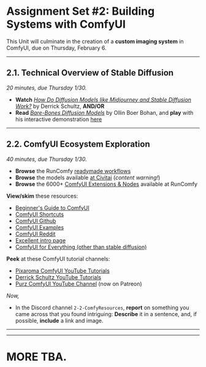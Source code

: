 # Assignment Set #2: Building Systems with ComfyUI

This Unit will culminate in the creation of a **custom imaging system** in ComfyUI, due on Thursday, February 6.

---

## 2.1. Technical Overview of Stable Diffusion

*20 minutes, due Thursday 1/30.* 

* **Watch** [*How Do Diffusion Models like Midjourney and Stable Diffusion Work?*](https://www.youtube.com/watch?v=BWUApLkLH-8) by Derrick Schultz, **AND/OR**
* **Read** [*Bare-Bones Diffusion Models*](https://madebyoll.in/posts/dino_diffusion/) by Ollin Boer Bohan, and **play** with his interactive demonstration [here](https://madebyoll.in/posts/dino_diffusion/demo/)

---

## 2.2. ComfyUI Ecosystem Exploration 

*40 minutes, due Thursday 1/30.*

* **Browse** the RunComfy [readymade workflows](https://www.runcomfy.com/comfyui/)
* **Browse** the models available [at Civitai](https://civitai.com/models) (*content warning!*)
* **Browse** the 6000+ [ComfyUI Extensions & Nodes](https://www.runcomfy.com/comfyui-nodes) available at RunComfy

**View/skim** these resources: 

* [Beginner's Guide to ComfyUI](https://aituts.com/comfyui/)
* [ComfyUI Shortcuts](https://blenderneko.github.io/ComfyUI-docs/Interface/Shortcuts/)
* [ComfyUI Github](https://github.com/comfyanonymous/ComfyUI/blob/master/README.md)
* [ComfyUI Examples](https://github.com/comfyanonymous/ComfyUI_examples)
* [ComfyUI Reddit](https://www.reddit.com/r/comfyui/)
* [Excellent intro page](https://www.latent.space/p/comfyui)
* [ComfyUI for Everything (other than stable diffusion)](https://www.youtube.com/watch?v=fUcDAExxndQ&t=0)

**Peek** at these ComfyUI tutorial channels: 

* [Pixaroma ComfyUI YouTube Tutorials](https://www.youtube.com/playlist?list=PL-pohOSaL8P9kLZP8tQ1K1QWdZEgwiBM0)
* [Derrick Schultz YouTube Tutorials](https://www.youtube.com/watch?v=NoB1E3nZnUk&list=PLWuCzxqIpJs8e8fET1QP96tWngqlsoIZu&index=2)
* [Purz ComfyUI YouTube Channel](https://www.youtube.com/@PurzBeats) (now on Patreon)

*Now,*

* In the Discord channel `2-2-ComfyResources`, **report** on something you came across that you found intriguing: **Describe** it in a sentence, and, if possible, **include** a link and image. 


---

<!--

## 2.3. Toe-Dipping in ComfyUI

*30 minutes, due Thursday 1/30.*

In this simple exercise you will do some controlled experiments with the ComfyUI default patch. 

* At RunComfy.com, **load** the default patch ("Purple Galaxy Bottle"). Change the prompt according to your preferences.
* **Experiment** with different base models. At the bare minimum I encourage you to try the difference between SD 1.5 and SDXL, but try other models that are available in RunComfy as well.
* For these experiments, **modify** the `seed` value so that it is held constant, and then: 
  * **Experiment** with different samplers
  * **Experiment** with difrerent numbers of steps
  * **Experiment** with different denoising values
* In the Discord channel `2-3-ComfyTest`, **report** on your findings. A sentence or two is sufficient. **Provide** an image showing some of your findings.

--> 

<!-- 
https://medium.com/@promptingpixels/how-to-add-a-lora-to-your-workflow-in-comfyui-b5635cd7a8aa
-->

---

# MORE TBA. 